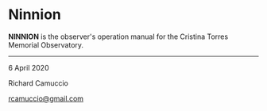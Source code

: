 # Ninnion

**NINNION** is the observer's operation manual for the Cristina Torres Memorial Observatory.

---

6 April 2020

Richard Camuccio

rcamuccio@gmail.com